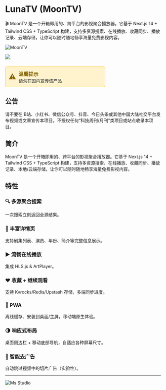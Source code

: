 # LunaTV (MoonTV)

🎬 MoonTV 是一个开箱即用的、跨平台的影视聚合播放器。它基于 Next.js 14 + Tailwind CSS + TypeScript
构建，支持多资源搜索、在线播放、收藏同步、播放记录、云端存储，让你可以随时随地畅享海量免费影视内容。

![MoonTV](https://file.lifebus.top/imgs/moontv_cover.png)

![](https://img.shields.io/badge/%E6%96%B0%E7%96%86%E8%90%8C%E6%A3%AE%E8%BD%AF%E4%BB%B6%E5%BC%80%E5%8F%91%E5%B7%A5%E4%BD%9C%E5%AE%A4-%E6%8F%90%E4%BE%9B%E6%8A%80%E6%9C%AF%E6%94%AF%E6%8C%81-blue)

<div style="border: 1px solid #FFC107; padding: 10px; border-radius: 5px; color: #856404; background-color: #FFF3CD; display: inline-block; width: 100%; max-width: 60%; margin-top: 10px;">
    <div style="display: flex; align-items: center;">
        <span style="font-size: 24px; margin-right: 8px;">⚠️</span>
        <div>
            <strong style="font-size: 16px;">温馨提示</strong><br>
            <span style="font-size: 14px; color: #333;">请勿在国内宣传该产品</span>
        </div>
    </div>
</div>

## 公告

请不要在 B站、小红书、微信公众号、抖音、今日头条或其他中国大陆社交平台发布视频或文章宣传本项目，不授权任何“科技周刊/月刊”类项目或站点收录本项目。

## 简介

MoonTV 是一个开箱即用的、跨平台的影视聚合播放器。它基于 Next.js 14 + Tailwind CSS + TypeScript
构建，支持多资源搜索、在线播放、收藏同步、播放记录、本地/云端存储，让你可以随时随地畅享海量免费影视内容。

## 特性

### 🔍 多源聚合搜索

一次搜索立刻返回全源结果。

### 📄 丰富详情页

支持剧集列表、演员、年份、简介等完整信息展示。

### ▶️ 流畅在线播放

集成 HLS.js & ArtPlayer。

### ❤️ 收藏 + 继续观看

支持 Kvrocks/Redis/Upstash 存储，多端同步进度。

### 📱 PWA

离线缓存、安装到桌面/主屏，移动端原生体验。

### 🌗 响应式布局

桌面侧边栏 + 移动底部导航，自适应各种屏幕尺寸。

### 👿 智能去广告

自动跳过视频中的切片广告（实验性）。

---

![Ms Studio](https://file.lifebus.top/imgs/ms_blank_001.png)
